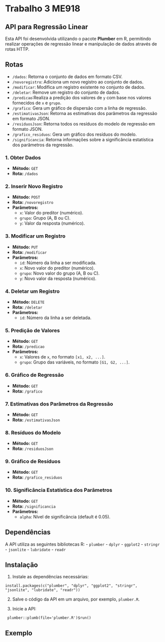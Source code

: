 # Trabalho 3 ME918

## API para Regressão Linear

Esta API foi desenvolvida utilizando o pacote **Plumber** em R, permitindo realizar operações de regressão linear e manipulação de dados através de rotas HTTP.

## Rotas

-   `/dados`: Retorna o conjunto de dados em formato CSV.
-   `/novoregistro`: Adiciona um novo registro ao conjunto de dados.
-   `/modificar`: Modifica um registro existente no conjunto de dados.
-   `/deletar`: Remove um registro do conjunto de dados.
-   `/predicao`:Realiza a predição dos valores de `y` com base nos valores fornecidos de `x` e `grupo`.
-   `/grafico`: Gera um gráfico de dispersão com a linha de regressão.
-   `/estimativasJson`: Retorna as estimativas dos parâmetros da regressão em formato JSON.
-   `/residuosJson`: Retorna todos os resíduos do modelo de regressão em formato JSON.
-   `/grafico_residuos`: Gera um gráfico dos resíduos do modelo.
-   `/significancia`: Retorna informações sobre a significância estatística dos parâmetros da regressão.

### 1. Obter Dados

-   **Método:** `GET`
-   **Rota:** `/dados`

### 2. Inserir Novo Registro

-   **Método:** `POST`
-   **Rota:** `/novoregistro`
-   **Parâmetros:**
    -   `x`: Valor do preditor (numérico).
    -   `grupo`: Grupo (A, B ou C).
    -   `y`: Valor da resposta (numérico).

### 3. Modificar um Registro

-   **Método:** `PUT`
-   **Rota:** `/modificar`
-   **Parâmetros:**
    -   `id`: Número da linha a ser modificada.
    -   `x`: Novo valor do preditor (numérico).
    -   `grupo`: Novo valor do grupo (A, B ou C).
    -   `y`: Novo valor da resposta (numérico).

### 4. Deletar um Registro

-   **Método:** `DELETE`
-   **Rota:** `/deletar`
-   **Parâmetros:**
    -   `id`: Número da linha a ser deletada.

### 5. Predição de Valores

-   **Método:** `GET`
-   **Rota:** `/predicao`
-   **Parâmetros:**
    -   `x`: Valores de `x`, no formato `[x1, x2, ...]`.
    -   `grupo`: Grupo das variáveis, no formato `[G1, G2, ...]`.

### 6. Gráfico de Regressão

-   **Método:** `GET`
-   **Rota:** `/grafico`

### 7. Estimativas dos Parâmetros da Regressão

-   **Método:** `GET`
-   **Rota:** `/estimativasJson`

### 8. Resíduos do Modelo

-   **Método:** `GET`
-   **Rota:** `/residuosJson`

### 9. Gráfico de Resíduos

-   **Método:** `GET`
-   **Rota:** `/grafico_residuos`

### 10. Significância Estatística dos Parâmetros

-   **Método:** `GET`
-   **Rota:** `/significancia`
-   **Parâmetros:**
    -   `alpha`: Nível de significância (default é 0.05).

## Dependências

A API utiliza as seguintes bibliotecas R: - `plumber` - `dplyr` - `ggplot2` - `stringr` - `jsonlite` - `lubridate` - `readr`

## Instalação

1.  Instale as dependências necessárias:

```{r}
install.packages(c("plumber", "dplyr", "ggplot2", "stringr", "jsonlite", "lubridate", "readr"))
```

2.  Salve o código da API em um arquivo, por exemplo, `plumber.R`.

3.  Inicie a API:

```{r}
 plumber::plumb(file='plumber.R')$run()
```

## Exemplo
